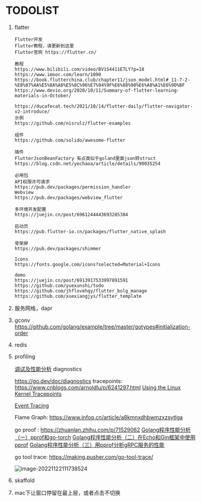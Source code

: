# TODOLIST

1. flatter

   ```
   Flutter开发
   Flutter教程，请更新到这里
   Flutter官网 https://flutter.cn/
   
   教程
   https://www.bilibili.com/video/BV1S4411E7LY?p=18
   https://www.imooc.com/learn/1090
   https://book.flutterchina.club/chapter11/json_model.html#_11-7-2-%E8%87%AA%E5%8A%A8%E5%8C%96%E7%94%9F%E6%88%90%E6%A8%A1%E6%9D%BF
   https://www.devio.org/2020/10/11/Summary-of-flutter-learning-materials-in-October/
   
   https://ducafecat.tech/2021/10/14/flutter-daily/flutter-navigator-v2-introduce/
   示例
   https://github.com/nisrulz/flutter-examples
   
   组件
   https://github.com/solido/awesome-flutter
   
   插件
   FlutterJsonBeanFactory 有点类似于goland里面json转struct
   https://blog.csdn.net/yechaoa/article/details/90035254
   
   必用包
   API权限许可请求
   https://pub.dev/packages/permission_handler
   Webview
   https://pub.dev/packages/webview_flutter
   
   多环境开发配置
   https://juejin.cn/post/6961244443693285384
   
   启动页
   https://pub.flutter-io.cn/packages/flutter_native_splash
   
   骨架屏
   https://pub.dev/packages/shimmer
   
   Icons
   https://fonts.google.com/icons?selected=Material+Icons
   
   demo
   https://juejin.cn/post/6913917533997891591
   https://github.com/yuexunshi/todo
   https://github.com/jhflovehqy/flutter_bolg_manage
   https://github.com/xuexiangjys/flutter_template
   ```

2. 服务网格，dapr

3. gconv https://github.com/golang/example/tree/master/gotypes#initialization-order

4. redis

5. profiling

   [调试及性能分析](https://missing-semester-cn.github.io/2020/debugging-profiling/)
   diagnostics

   https://go.dev/doc/diagnostics
   tracepoints:
   https://www.cnblogs.com/arnoldlu/p/6241297.html
   [Using the Linux Kernel Tracepoints](https://www.kernel.org/doc/html/latest/trace/tracepoints.html)

   [Event Tracing](https://www.kernel.org/doc/html/latest/trace/events.html#event-tracing)

   

   Flame Graph: 
   https://www.infoq.cn/article/a8kmnxdhbwmzxzsytlga


   go proof :
   https://zhuanlan.zhihu.com/p/71529062 
   [Golang程序性能分析（一）pprof和go-torch](https://mp.weixin.qq.com/s?__biz=MzAxMTA4Njc0OQ==&mid=2651444750&idx=3&sn=0809ab92eb29f37292f4de6a671e6efc&scene=21#wechat_redirect)
   [Golang程序性能分析（二）在Echo和Gin框架中使用pprof](https://link.zhihu.com/?target=https%3A//mp.weixin.qq.com/s%3F__biz%3DMzAxMTA4Njc0OQ%3D%3D%26mid%3D2651444765%26idx%3D3%26sn%3Df3efcca2bb75f8b79e678dc8250a287e%26scene%3D21%23wechat_redirect)
   [Golang程序性能分析（三）用pprof分析gRPC服务的性能](https://link.zhihu.com/?target=https%3A//mp.weixin.qq.com/s%3F__biz%3DMzAxMTA4Njc0OQ%3D%3D%26mid%3D2651444897%26idx%3D3%26sn%3Db1f224cc8b53fa8bdb49445d8f58c314%26scene%3D21%23wechat_redirect)

   

   go tool trace:
    https://making.pusher.com/go-tool-trace/

   ![image-20221122111738524](/Users/dokiy.zhang/Documents/TodoList/image-20221122111738524.png)

6. skaffold
8. mac下让窗口停留在最上层，或者点击不切换

